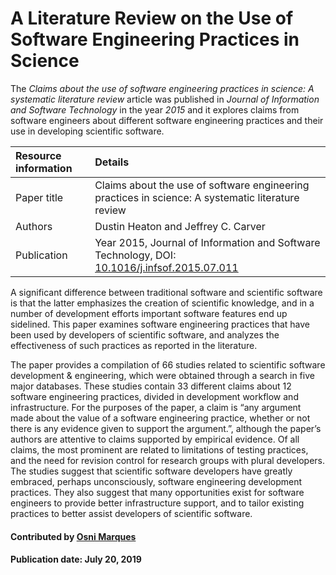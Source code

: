 # A Literature Review on the Use of Software Engineering Practices in Science

The *Claims about the use of software engineering practices in science: A systematic literature review* article was published in *Journal of Information and Software Technology* in the year *2015* and it explores claims from software engineers about different software engineering practices and their use in developing scientific software.


Resource information | Details
:--- | :--- 
Paper title  | Claims about the use of software engineering practices in science: A systematic literature review
Authors | Dustin Heaton and Jeffrey C. Carver
Publication | Year 2015, Journal of Information and Software Technology, DOI: [10.1016/j.infsof.2015.07.011](http://dx.doi.org/10.1016/j.infsof.2015.07.011)

A significant difference between traditional software and scientific software is that the latter emphasizes the creation of scientific knowledge, and in a number of development efforts important software features end up sidelined. This paper examines software engineering practices that have been used by developers of scientific software, and analyzes the effectiveness of such practices as reported in the literature. 

The paper provides a compilation of 66 studies related to scientific software development & engineering, which were obtained through a search in five major databases. These studies contain 33 different claims about 12 software engineering practices, divided in development workflow and infrastructure. For the purposes of the paper, a claim is “any argument made about the value of a software engineering practice, whether or not there is any evidence given to support the argument.”, although the paper’s authors are attentive to claims supported by empirical evidence. Of all claims, the most prominent are related to limitations of testing practices, and the need for revision control for research groups with plural developers. The studies suggest that scientific software developers have greatly embraced, perhaps unconsciously, software engineering development practices. They also suggest that many opportunities exist for software engineers to provide better infrastructure support, and to tailor existing practices to better assist developers of scientific software.

#### Contributed by [Osni Marques](https://github.com/oamarques)

#### Publication date: July 20, 2019 

<!--- #### Publication date: June 19, 2017 --->

<!---
Publish: yes
Categories: planning, reliability, development
Topics: software engineering, testing, revision control
Tags: paper
Level: 2
Prerequisites: defaults
Aggregate: none
--->
